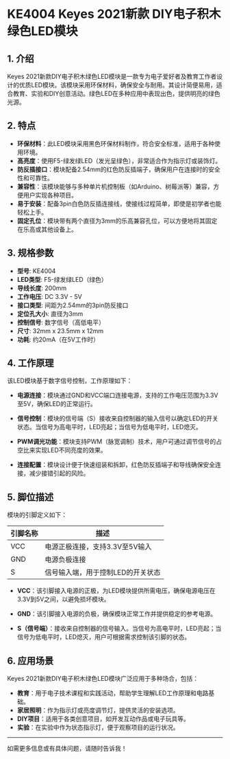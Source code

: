 
# KE4004 Keyes 2021新款 DIY电子积木 绿色LED模块

## 1. 介绍

Keyes 2021新款DIY电子积木绿色LED模块是一款专为电子爱好者及教育工作者设计的优质LED模块。该模块采用环保材料，确保安全与耐用。其设计简便易用，适合教育、实验和DIY创意活动。绿色LED在多种应用中表现出色，提供明亮的绿色光源。

## 2. 特点

- **环保材料**：此LED模块采用黑色环保材料制作，符合安全标准，适用于各种使用环境。
- **高亮度**：使用F5-绿发绿LED（发光呈绿色），非常适合作为指示灯或装饰灯。
- **防反插接口**：模块配备2.54mm的红色防反插端子，确保用户在连接时的安全性和可靠性。
- **兼容性**：该模块能够与多种单片机控制板（如Arduino、树莓派等）兼容，方便用户实现各种项目。
- **易于安装**：配备3pin白色防反插连接线，使接线过程简单，即使是初学者也能轻松上手。
- **固定孔位**：模块带有两个直径为3mm的乐高兼容孔位，可以方便地将其固定在乐高或其他设备上。

## 3. 规格参数

- **型号**: KE4004
- **LED类型**: F5-绿发绿LED（绿色）
- **导线长度**: 200mm
- **工作电压**: DC 3.3V - 5V
- **接口类型**: 间距为2.54mm的3pin防反接口
- **定位孔大小**: 直径为3mm
- **控制信号**: 数字信号（高低电平）
- **尺寸**: 32mm x 23.5mm x 12mm
- **功耗**: 约20mA（在5V工作时）

## 4. 工作原理

该LED模块基于数字信号控制，工作原理如下：

- **电源连接**：模块通过GND和VCC端口连接电源，支持的工作电压范围为3.3V至5V，确保LED的正常运行。

- **信号控制**：模块的信号端（S）接收来自控制器的输入信号以确定LED的开关状态。当信号为高电平时，LED亮起；当信号为低电平时，LED熄灭。

- **PWM调光功能**：模块支持PWM（脉宽调制）技术，用户可通过调节信号的占空比来实现LED不同亮度的效果。

- **连接配置**：模块设计便于快速组装和拆卸，红色防反插端子和导线确保安全连接，减少接错引起的风险。

## 5. 脚位描述

模块的引脚定义如下：

| 引脚名称 | 描述                            |
|----------|---------------------------------|
| VCC      | 电源正极连接，支持3.3V至5V输入 |
| GND      | 电源负极连接                    |
| S        | 信号输入端，用于控制LED的开关状态 |

- **VCC**：该引脚接入电源的正极，为LED模块提供所需电压，确保电源电压在3.3V到5V之间，以避免损坏模块。
  
- **GND**：该引脚接入电源的负极，确保模块正常工作并提供稳定的参考电源。

- **S（信号端）**：接收来自控制器的信号输入。当信号为高电平时，LED亮起；当信号为低电平时，LED熄灭，用户可根据需求控制该引脚的状态。

## 6. 应用场景

Keyes 2021新款DIY电子积木绿色LED模块广泛应用于多种场合，包括：

- **教育**：用于电子技术课程和实践活动，帮助学生理解LED工作原理和电路基础。
- **家居照明**：作为指示灯或亮度调节灯，提供灵活的安装选项。
- **DIY项目**：适用于各类创意项目，如开发互动作品或电子玩具等。
- **实验**：在实验中作为状态指示灯，便于观察项目的运行状况。

---

如需更多信息或有具体问题，请随时告诉我！
